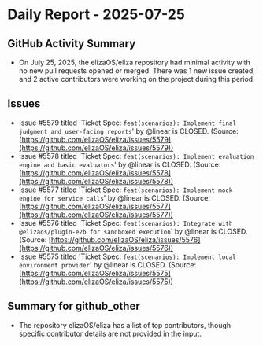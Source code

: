 # Daily Report - 2025-07-25

## GitHub Activity Summary
- On July 25, 2025, the elizaOS/eliza repository had minimal activity with no new pull requests opened or merged. There was 1 new issue created, and 2 active contributors were working on the project during this period.

## Issues
- Issue #5579 titled 'Ticket Spec: `feat(scenarios): Implement final judgment and user-facing reports`' by @linear is CLOSED. (Source: [https://github.com/elizaOS/eliza/issues/5579](https://github.com/elizaOS/eliza/issues/5579))
- Issue #5578 titled 'Ticket Spec: `feat(scenarios): Implement evaluation engine and basic evaluators`' by @linear is CLOSED. (Source: [https://github.com/elizaOS/eliza/issues/5578](https://github.com/elizaOS/eliza/issues/5578))
- Issue #5577 titled 'Ticket Spec: `feat(scenarios): Implement mock engine for service calls`' by @linear is CLOSED. (Source: [https://github.com/elizaOS/eliza/issues/5577](https://github.com/elizaOS/eliza/issues/5577))
- Issue #5576 titled 'Ticket Spec: `feat(scenarios): Integrate with @elizaos/plugin-e2b for sandboxed execution`' by @linear is CLOSED. (Source: [https://github.com/elizaOS/eliza/issues/5576](https://github.com/elizaOS/eliza/issues/5576))
- Issue #5575 titled 'Ticket Spec: `feat(scenarios): Implement local environment provider`' by @linear is CLOSED. (Source: [https://github.com/elizaOS/eliza/issues/5575](https://github.com/elizaOS/eliza/issues/5575))

## Summary for github_other
- The repository elizaOS/eliza has a list of top contributors, though specific contributor details are not provided in the input.